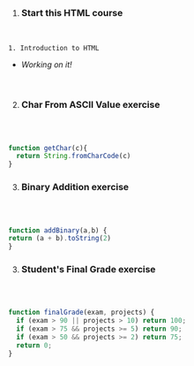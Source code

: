 <br>

1. ### Start this HTML course

<br>

    1. Introduction to HTML


- *Working on it!*

<br>

2. ### Char From ASCII Value exercise

<br>

```JavaScript

function getChar(c){
  return String.fromCharCode(c)
}
```

3. ### Binary Addition exercise

<br>

```JavaScript

function addBinary(a,b) {
return (a + b).toString(2)
}
```

3. ### Student's Final Grade exercise

<br>

```JavaScript

function finalGrade(exam, projects) {
  if (exam > 90 || projects > 10) return 100;
  if (exam > 75 && projects >= 5) return 90;
  if (exam > 50 && projects >= 2) return 75;
  return 0;
}
```